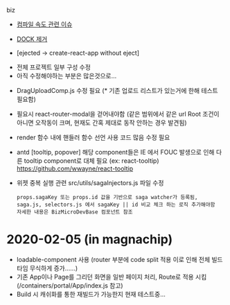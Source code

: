 biz


* [컴파일 속도 관련 이슈](#2)

* [DOCK 제거](#3)

* [ejected -> create-react-app without eject]
- 전체 프로젝트 일부 구성 수정
- 아직 수정해야하는 부분은 많은것으로... 

* DragUploadComp.js 수정 필요 (* 기존 업로드 리스트가 있는거에 한해 테스트 필요함)

* 필요시 react-router-modal을 걷어내야함 (같은 범위에서 같은 url Root 조건이 아니면 오작동이 크며, 현재도 간혹 제대로 동작 안하는 경우 발견됨)

* render 함수 내에 핸들러 함수 선언 사용 코드 많음 수정 필요
  
* antd [tooltip, popover] 해당 component들은 IE 에서 FOUC 발생으로 인해 
  다른 tooltip component로 대체 필요 (ex: react-tooltip) https://github.com/wwayne/react-tooltip

* 위젯 중복 실행 관련 src/utils/sagaInjectors.js 파일 수정 

    ``` react
    props.sagaKey 또는 props.id 값을 기반으로 saga watcher가 등록됨, 
    saga.js, selectors.js 에서 sagaKey || id 비교 체크 하는 로직 추가해야함 
    자세한 내용은 BizMicroDevBase 컴포넌트 참조
    ```

# 2020-02-05 (in magnachip)
* loadable-component 사용 (router 부분에 code split 적용 이로 인해 전체 빌드 타임 무식하게 증가......)
* 기존 App이나 Page를 그리던 화면을 일반 페이지 처리, Route로 적용 시킴 (/containers/portal/App/index.js 참고)
* Build 시 캐쉬화를 통한 재빌드가 가능한지 현재 테스트중...